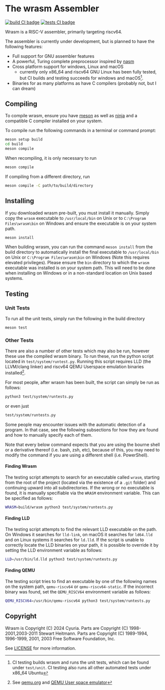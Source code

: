# The wrasm Assembler

[![build CI badge](https://github.com/cyuria/wrasm/actions/workflows/build.yml/badge.svg)](https://github.com/cyuria/wrasm/actions/workflows/build.yml)
[![tests CI badge](https://github.com/cyuria/wrasm/actions/workflows/test.yml/badge.svg)](https://github.com/cyuria/wrasm/actions/workflows/test.yml)

Wrasm is a RISC-V assembler, primarily targeting riscv64.

The assembler is currently under development, but is planned to have the
following features:
*   Full support for GNU assembler features
*   A powerful, Turing complete preprocessor inspired by [nasm](https://nasm.us/)
*   Cross platform support for windows, Linux and macOS
    *   currently only x86_64 and riscv64 GNU Linux has been fully tested, but
        CI builds and testing succeeds for windows and macOS[^1].
*   Binaries for as many platforms as have C compilers (probably not, but I can
    dream)

## Compiling

To compile wrasm, ensure you have [meson](https://mesonbuild.com) as well as
[ninja](https://ninja-build.org) and a compatible C compiler installed on your
system.

To compile run the following commands in a terminal or command prompt:
```sh
meson setup build
cd build
meson compile
```

When recompiling, it is only necessary to run
```sh
meson compile
```

If compiling from a different directory, run
```sh
meson compile -C path/to/build/directory
```

## Installing

If you downloaded wrasm pre-built, you must install it manually. Simply copy
the `wrasm` executable to `/usr/local/bin` on Unix or to
`C:\Program Files\wrasm\bin` on Windows and ensure the executable is on your
system path.

```sh
meson install
```

When building wrasm, you can run the command `meson install` from the build
directory to automatically install the final executable to `/usr/local/bin` on
Unix or `C:\Program Files\wrasm\bin` on Windows (Note this requires elevated
privileges). Please ensure the `bin` directory to which the `wrasm` executable
was installed is on your system path. This will need to be done when installing
on Windows or in a non-standard location on Unix based systems.

## Testing

### Unit Tests

To run all the unit tests, simply run the following in the build directory
```sh
meson test
```

### Other Tests

There are also a number of other tests which may also be run, however these use
the compiled wrasm binary. To run these, run the python script located in
`test/system/runtest.py`. Running this script requires LLD (the LLVM/clang
linker) and riscv64 QEMU Userspace emulation binaries installed[^2].

For most people, after wrasm has been built, the script can simply be run as
follows:
```sh
python3 test/system/runtests.py
```
or even just
```sh
test/system/runtests.py
```

Some people may encounter issues with the automatic detection of a program. In
that case, see the following subsections for how they are found and how to
manually specify each of them.

Note that every below command expects that you are using the bourne shell or a
derivative thereof (i.e. bash, zsh, etc), because of this, you may need to
modify the command if you are using a different shell (i.e. PowerShell).

#### Finding Wrasm

The testing script attempts to search for an executable called `wrasm`,
starting from the root of the project (located via the existence of a `.git`
folder) and continuing upward into all subdirectories. If the wrong or no
executable is found, it is manually specifiable via the `WRASM` environment
variable. This can be specified as follows:
```sh
WRASM=build/wrasm python3 test/system/runtests.py
```

#### Finding LLD

The testing script attempts to find the relevant LLD executable on the path.
On Windows it searches for `lld-link`, on macOS it searches for `ld64.lld` and
on Linux systems it searches for `ld.lld`. If the script is unable to correctly
locate the LLD binaries on your path, it is possible to override it by setting
the LLD environment variable as follows:
```sh
LLD=/usr/bin/ld.lld python3 test/system/runtests.py
```

#### Finding QEMU

The testing script tries to find an executable by one of the following names on
the system path, `qemu-riscv64` or `qemu-riscv64-static`. If the incorrect
binary was found, set the `QEMU_RISCV64` environment variable as follows:
```sh
QEMU_RISCV64=/usr/bin/qemu-riscv64 python3 test/system/runtests.py
```

## Copyright

Wrasm is Copyright (C) 2024 Cyuria. Parts are Copyright (C) 1998-2001,2003-2011
Stewart Heitmann. Parts are Copyright (C) 1989-1994, 1996-1999, 2001, 2003 Free
Software Foundation, Inc.

See [LICENSE](LICENSE) for more information.

[^1]: CI testing builds wrasm and runs the unit tests, which can be found under
    `test/unit`. CI testing also runs all other automated tests under x86_64
    Ubuntu
[^2]: See [qemu.org](https://www.qemu.org) and
    [QEMU User space emulator](https://www.qemu.org/docs/master/user/main.html)
